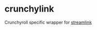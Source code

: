 # crunchylink

Crunchyroll specific wrapper for [streamlink](https://github.com/streamlink/streamlink)
